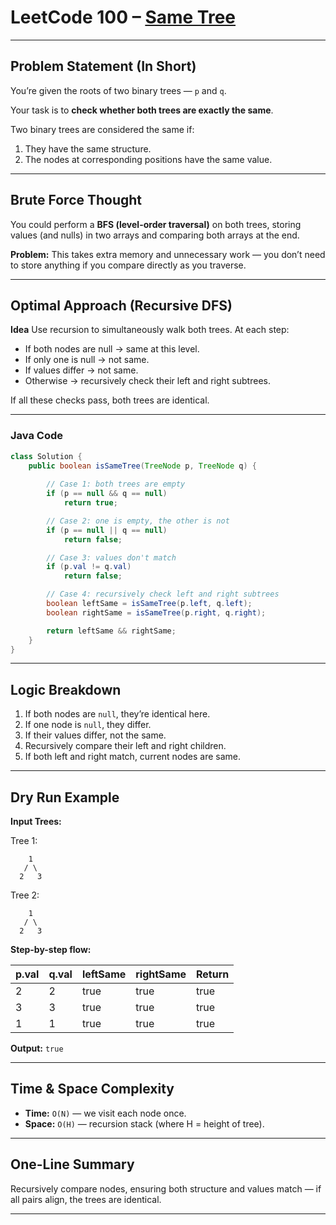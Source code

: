 
# LeetCode 100 – [Same Tree](https://leetcode.com/problems/same-tree/)

---

## Problem Statement (In Short)

You’re given the roots of two binary trees — `p` and `q`.

Your task is to **check whether both trees are exactly the same**.

Two binary trees are considered the same if:

1. They have the same structure.
2. The nodes at corresponding positions have the same value.

---

## Brute Force Thought

You could perform a **BFS (level-order traversal)** on both trees, storing values (and nulls) in two arrays and comparing both arrays at the end.

**Problem:**
This takes extra memory and unnecessary work — you don’t need to store anything if you compare directly as you traverse.

---

## Optimal Approach (Recursive DFS)

**Idea**
Use recursion to simultaneously walk both trees.
At each step:

* If both nodes are null → same at this level.
* If only one is null → not same.
* If values differ → not same.
* Otherwise → recursively check their left and right subtrees.

If all these checks pass, both trees are identical.

---

### Java Code

```java
class Solution {
    public boolean isSameTree(TreeNode p, TreeNode q) {
        
        // Case 1: both trees are empty
        if (p == null && q == null)
            return true;

        // Case 2: one is empty, the other is not
        if (p == null || q == null)
            return false;

        // Case 3: values don't match
        if (p.val != q.val)
            return false;

        // Case 4: recursively check left and right subtrees
        boolean leftSame = isSameTree(p.left, q.left);
        boolean rightSame = isSameTree(p.right, q.right);

        return leftSame && rightSame;
    }
}
```

---

## Logic Breakdown

1. If both nodes are `null`, they’re identical here.
2. If one node is `null`, they differ.
3. If their values differ, not the same.
4. Recursively compare their left and right children.
5. If both left and right match, current nodes are same.

---

## Dry Run Example

**Input Trees:**

Tree 1:

```
    1
   / \
  2   3
```

Tree 2:

```
    1
   / \
  2   3
```

**Step-by-step flow:**

| p.val | q.val | leftSame | rightSame | Return |
| :---- | :---- | :------- | :-------- | :----- |
| 2     | 2     | true     | true      | true   |
| 3     | 3     | true     | true      | true   |
| 1     | 1     | true     | true      | true   |

**Output:** `true`

---

## Time & Space Complexity

* **Time:** `O(N)` — we visit each node once.
* **Space:** `O(H)` — recursion stack (where H = height of tree).

---

## One-Line Summary

Recursively compare nodes, ensuring both structure and values match — if all pairs align, the trees are identical.

---
